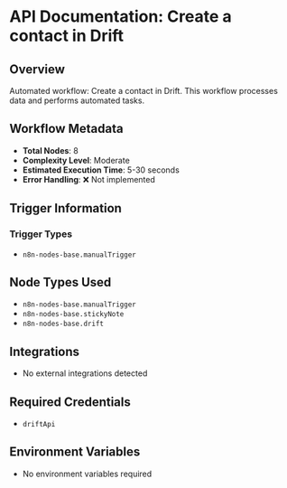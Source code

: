 # API Documentation: Create a contact in Drift

## Overview
Automated workflow: Create a contact in Drift. This workflow processes data and performs automated tasks.

## Workflow Metadata
- **Total Nodes**: 8
- **Complexity Level**: Moderate
- **Estimated Execution Time**: 5-30 seconds
- **Error Handling**: ❌ Not implemented

## Trigger Information
### Trigger Types
- `n8n-nodes-base.manualTrigger`

## Node Types Used
- `n8n-nodes-base.manualTrigger`
- `n8n-nodes-base.stickyNote`
- `n8n-nodes-base.drift`

## Integrations
- No external integrations detected

## Required Credentials
- `driftApi`

## Environment Variables
- No environment variables required
